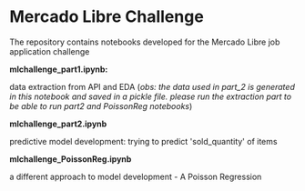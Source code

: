 # Mercado Libre Challenge

The repository contains notebooks developed for the Mercado Libre job application challenge

**mlchallenge_part1.ipynb:**

data extraction from API and EDA
(*obs: the data used in part_2 is generated in this notebook and saved in a pickle file.
please run the extraction part to be able to run part2 and PoissonReg notebooks*)

**mlchallenge_part2.ipynb**

predictive model development: trying to predict 'sold_quantity' of items 

**mlchallenge_PoissonReg.ipynb**

a different approach to model development - A Poisson Regression
